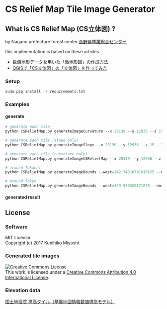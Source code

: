 # CS Relief Map Tile Image Generator

## What is CS Relief Map (CS立体図) ?

by Nagano prefecture forest center [長野県林業総合センター](https://www.pref.nagano.lg.jp/ringyosogo/)

this implementation is based on these articles

 - [数値地形データを用いた「微地形図」の作成方法](http://www.pref.nagano.lg.jp/ringyosogo/seika/documents/bichikei.pdf)
 - [QGISで「CS立体図」の「立体図」を作ってみた](http://koutochas.seesaa.net/article/444171690.html)


### Setup

```python
sudo pip install -r requirements.txt
```

### Examples

#### generate

```python
# generate each tile
python CSReliefMap.py generateImageCurvature --x 29139 --y 12936 --z 15 --local-scheduler

# generate each tile (slope only)
python CSReliefMap.py generateImageSlope --x 29139 --y 12936 --z 15 --local-scheduler

# generate each tile (curvature only)
python CSReliefMap.py generateImageCSReliefMap --x 29139 --y 12936 --z 15 --local-scheduler

# around Tokachi
python CSReliefMap.py generateImageBounds --west=142.74810791015625 --north=43.25320494908846 --south=42.21224516288584 --east=143.72589111328125 --zoom=14 --workers=4 --local-scheduler

# around Tokyo
python CSReliefMap.py generateImageBounds --west=139.559326171875 --north=35.77994251888403 --south=35.36217605914681 --east=140.2569580078125 --zoom=15 --workers=4 --local-scheduler

```

#### generated result

## License

### Software

MIT License  
Copyright (c) 2017 Kunihiko Miyoshi

### Generated tile images

<a rel="license" href="http://creativecommons.org/licenses/by/4.0/"><img alt="Creative Commons License" style="border-width:0" src="https://i.creativecommons.org/l/by/4.0/88x31.png" /></a><br />This work is licensed under a <a rel="license" href="http://creativecommons.org/licenses/by/4.0/">Creative Commons Attribution 4.0 International License</a>.

### Elevation data

[国土地理院 標高タイル（基盤地図情報数値標高モデル）](http://maps.gsi.go.jp/development/ichiran.html)

